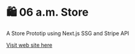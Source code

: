 # 🛍️ 06 a.m. Store
A Store Prototip using Next.js SSG and Stripe API

[Visit web site here](https://06am.vercel.app/)
